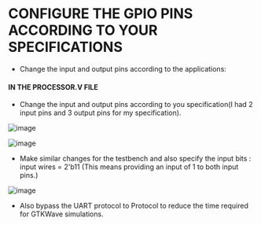 # CONFIGURE THE GPIO PINS ACCORDING TO YOUR SPECIFICATIONS

- Change the input and output pins according to the applications:

#### IN THE PROCESSOR.V FILE

- Change the input and output pins according to you specification(I had 2 input pins and 3 output pins for my specification).


 ![image](https://github.com/SoahamMoulree/RISC-V-Repo/assets/169994191/c86d2cf6-427d-4b15-9a98-e3e200ce63b6)

![image](https://github.com/SoahamMoulree/RISC-V-Repo/assets/169994191/03218e67-6b9d-414b-80b8-157847e4738d)
  
- Make similar changes for the testbench and also specify the input bits : input wires = 2'b11 (This means providing an input of 1 to both input pins.)

![image](https://github.com/SoahamMoulree/RISC-V-Repo/assets/169994191/0bef1902-6e93-41d6-9053-eeb92d0e0c3f)

- Also bypass the UART protocol to Protocol to reduce the time required for GTKWave simulations.

  

